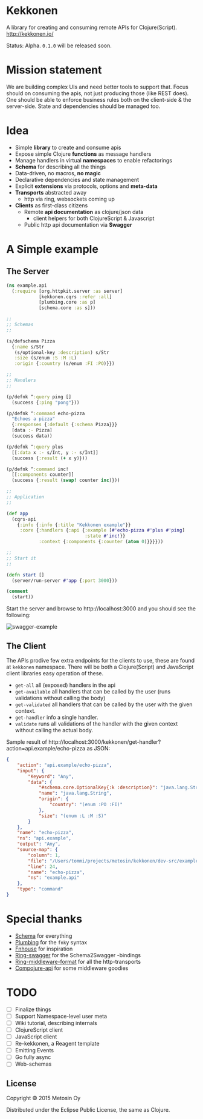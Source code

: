 # Kekkonen

A library for creating and consuming remote APIs for Clojure(Script). http://kekkonen.io/

Status: Alpha. `0.1.0` will be released soon.

# Mission statement

We are building complex UIs and need better tools to support that. Focus should on consuming
the apis, not just producing those (like REST does). One should be able to enforce business
rules both on the client-side & the server-side. State and dependencies should be managed too.

# Idea

- Simple **library** to create and consume apis
- Expose simple Clojure **functions** as message handlers
- Manage handlers in virtual **namespaces** to enable refactorings
- **Schema** for describing all the things
- Data-driven, no macros, **no magic**
- Declarative dependencies and state management
- Explicit **extensions** via protocols, options and **meta-data**
- **Transports** abstracted away
  - http via ring, websockets coming up
- **Clients** as first-class citizens
  - Remote **api documentation** as clojure/json data
    - client helpers for both ClojureScript & Javascript
  - Public http api documentation via **Swagger**
  
# A Simple example

## The Server

```clojure
(ns example.api
  (:require [org.httpkit.server :as server]
            [kekkonen.cqrs :refer :all]
            [plumbing.core :as p]
            [schema.core :as s]))

;;
;; Schemas
;;

(s/defschema Pizza
  {:name s/Str
   (s/optional-key :description) s/Str
   :size (s/enum :S :M :L)
   :origin {:country (s/enum :FI :PO)}})

;;
;; Handlers
;;

(p/defnk ^:query ping []
  (success {:ping "pong"}))

(p/defnk ^:command echo-pizza
  "Echoes a pizza"
  {:responses {:default {:schema Pizza}}}
  [data :- Pizza]
  (success data))

(p/defnk ^:query plus
  [[:data x :- s/Int, y :- s/Int]]
  (success {:result (+ x y)}))

(p/defnk ^:command inc!
  [[:components counter]]
  (success {:result (swap! counter inc)}))

;;
;; Application
;;

(def app
  (cqrs-api
    {:info {:info {:title "Kekkonen example"}}
     :core {:handlers {:api {:example [#'echo-pizza #'plus #'ping]
                             :state #'inc!}}
            :context {:components {:counter (atom 0)}}}}))

;;
;; Start it
;;

(defn start []
  (server/run-server #'app {:port 3000}))

(comment
  (start))
```

Start the server and browse to http://localhost:3000 and you should see the following:

![swagger-example](https://raw.githubusercontent.com/wiki/metosin/kekkonen/swagger-example.png)

## The Client

The APIs prodive few extra endpoints for the clients to use, these are found at `kekkonen` namespace. There will
be both a Clojure(Script) and JavaScript client libraries easy operation of these.

* `get-all` all (exposed) handlers in the api
* `get-available` all handlers that can be called by the user (runs validations without calling the body)
* `get-validated` all handlers that can be called by the user with the given context.
* `get-handler` info a single handler.
* `validate` runs all validations of the handler with the given context without calling the actual body.

Sample result of http://localhost:3000/kekkonen/get-handler?action=api.example/echo-pizza as JSON:

```json
{
    "action": "api.example/echo-pizza",
    "input": {
        "Keyword": "Any",
        "data": {
            "#schema.core.OptionalKey{:k :description}": "java.lang.String",
            "name": "java.lang.String",
            "origin": {
                "country": "(enum :PO :FI)"
            },
            "size": "(enum :L :M :S)"
        }
    },
    "name": "echo-pizza",
    "ns": "api.example",
    "output": "Any",
    "source-map": {
        "column": 1,
        "file": "/Users/tommi/projects/metosin/kekkonen/dev-src/example/simple.clj",
        "line": 24,
        "name": "echo-pizza",
        "ns": "example.api"
    },
    "type": "command"
}
```

# Special thanks

- [Schema](https://github.com/Prismatic/schema) for everything
- [Plumbing](https://github.com/Prismatic/plumbing) for the `fnk`y syntax
- [Fnhouse](https://github.com/Prismatic/fnhouse) for inspiration
- [Ring-swagger](https://github.com/metosin/ring-swagger) for the Schema2Swagger -bindings
- [Ring-middleware-format](https://github.com/ngrunwald/ring-middleware-format) for all the http-transports
- [Compojure-api](https://github.com/metosin/compojure-api) for some middleware goodies

# TODO

- [ ] Finalize things
- [ ] Support Namespace-level user meta
- [ ] Wiki tutorial, describing internals
- [ ] ClojureScript client
- [ ] JavaScript client
- [ ] Re-kekkonen, a Reagent template
- [ ] Emitting Events
- [ ] Go fully async
- [ ] Web-schemas

## License

Copyright © 2015 Metosin Oy

Distributed under the Eclipse Public License, the same as Clojure.
